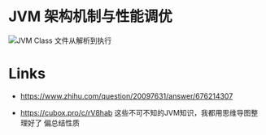 # JVM 架构机制与性能调优

![JVM Class 文件从解析到执行](https://s1.ax1x.com/2020/11/07/B44OUS.png)

# Links

- https://www.zhihu.com/question/20097631/answer/676214307

- https://cubox.pro/c/rV8hab 这些不可不知的JVM知识，我都用思维导图整理好了 偏总结性质
